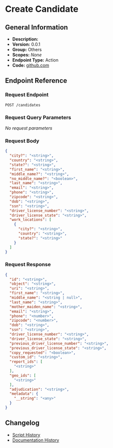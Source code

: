 <!-- BEGIN GENERATED CONTENT -->
# Create Candidate

## General Information

- **Description:** 
- **Version:** 0.0.1
- **Group:** Others
- **Scopes:** _None_
- **Endpoint Type:** Action
- **Code:** [github.com](https://github.com/NangoHQ/integration-templates/tree/main/integrations/checkr-partner/actions/create-candidate.ts)


## Endpoint Reference

### Request Endpoint

`POST /candidates`

### Request Query Parameters

_No request parameters_

### Request Body

```json
{
  "city?": "<string>",
  "country": "<string>",
  "state?": "<string>",
  "first_name": "<string>",
  "middle_name?": "<string>",
  "no_middle_name?": "<boolean>",
  "last_name": "<string>",
  "email": "<string>",
  "phone": "<string>",
  "zipcode": "<string>",
  "dob": "<string>",
  "ssn": "<string>",
  "driver_license_number": "<string>",
  "driver_license_state": "<string>",
  "work_locations": [
    {
      "city?": "<string>",
      "country": "<string>",
      "state?": "<string>"
    }
  ]
}
```

### Request Response

```json
{
  "id": "<string>",
  "object": "<string>",
  "uri": "<string>",
  "first_name": "<string>",
  "middle_name": "<string | null>",
  "last_name": "<string>",
  "mother_maiden_name": "<string>",
  "email": "<string>",
  "phone": "<number>",
  "zipcode": "<number>",
  "dob": "<string>",
  "ssn": "<string>",
  "driver_license_number": "<string>",
  "driver_license_state": "<string>",
  "previous_driver_license_number": "<string>",
  "previous_driver_license_state": "<string>",
  "copy_requested": "<boolean>",
  "custom_id": "<string>",
  "report_ids": [
    "<string>"
  ],
  "geo_ids": [
    "<string>"
  ],
  "adjudication": "<string>",
  "metadata": {
    "__string": "<any>"
  }
}
```

## Changelog

- [Script History](https://github.com/NangoHQ/integration-templates/commits/main/integrations/checkr-partner/actions/create-candidate.ts)
- [Documentation History](https://github.com/NangoHQ/integration-templates/commits/main/integrations/checkr-partner/actions/create-candidate.md)

<!-- END  GENERATED CONTENT -->

